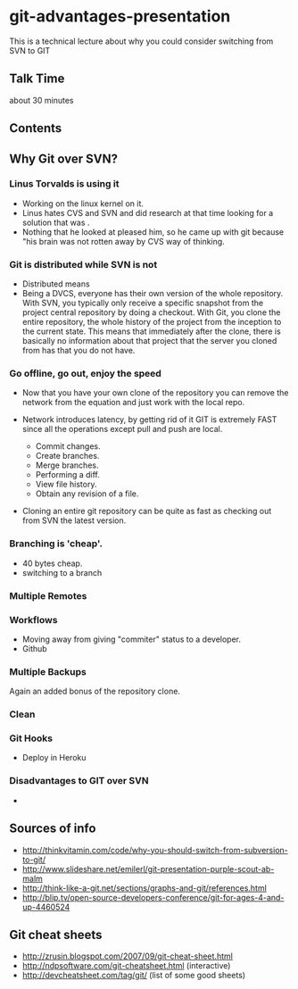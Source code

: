 git-advantages-presentation
===
This is a technical lecture about why you could consider switching from SVN to GIT


Talk Time
---------
  about 30 minutes


Contents
--------

## Why Git over SVN?

### Linus Torvalds is using it
  - Working on the linux kernel on it.
  - Linus hates CVS and SVN and did research at that time looking for a solution that was .
  - Nothing that he looked at pleased him, so he came up with git because "his brain was not rotten away by CVS way of thinking.

### Git is distributed while SVN is not
  - Distributed means
  - Being a DVCS, everyone has their own version of the whole repository.
    With SVN, you typically only receive a specific snapshot from the project central repository by doing a checkout.
    With Git, you clone the entire repository, the whole history of the project from the inception to the current state.
    This means that immediately after the clone, there is basically no information about that project that the server you cloned from has that you do not have.

### Go offline, go out, enjoy the speed
  - Now that you have your own clone of the repository you can remove the network from the equation and just work with the local repo.
  - Network introduces latency, by getting rid of it GIT is extremely FAST since all the operations except pull and push are local.
    - Commit changes.
    - Create branches.
    - Merge branches.
    - Performing a diff.
    - View file history.
    - Obtain any revision of a file.

  - Cloning an entire git repository can be quite as fast as checking out from SVN the latest version.

###

### Branching is 'cheap'.
  - 40 bytes cheap.
  - switching to a branch



### Multiple Remotes

### Workflows
  - Moving away from giving "commiter" status to a developer.
  - Github


### Multiple Backups
  Again an added bonus of the repository clone.

### Clean




### Git Hooks
  - Deploy in Heroku


### Disadvantages to GIT over SVN
  -


Sources of info
----------------

  - http://thinkvitamin.com/code/why-you-should-switch-from-subversion-to-git/
  - http://www.slideshare.net/emilerl/git-presentation-purple-scout-ab-malm
  - http://think-like-a-git.net/sections/graphs-and-git/references.html
  - http://blip.tv/open-source-developers-conference/git-for-ages-4-and-up-4460524


Git cheat sheets
----------------

  - http://zrusin.blogspot.com/2007/09/git-cheat-sheet.html
  - http://ndpsoftware.com/git-cheatsheet.html (interactive)
  - http://devcheatsheet.com/tag/git/ (list of some good sheets)
